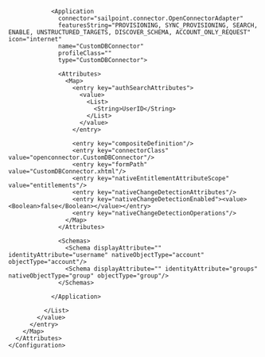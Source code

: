 <?xml version='1.0' encoding='UTF-8'?>
<!DOCTYPE sailpoint PUBLIC "sailpoint.dtd" "sailpoint.dtd">

<sailpoint>
  <ImportAction name="merge">
    <Configuration name="ConnectorRegistry">
      <Attributes>
        <Map>
          <entry key="applicationTemplates">
            <value>
              <List>

                <Application
                  connector="sailpoint.connector.OpenConnectorAdapter"
                  featuresString="PROVISIONING, SYNC_PROVISIONING, SEARCH, ENABLE, UNSTRUCTURED_TARGETS, DISCOVER_SCHEMA, ACCOUNT_ONLY_REQUEST"          icon="internet"
                  name="CustomDBConnector"
                  profileClass=""
                  type="CustomDBConnector">

                  <Attributes>
                    <Map>
                      <entry key="authSearchAttributes">
                        <value>
                          <List>
                            <String>UserID</String>
                          </List>
                        </value>
                      </entry>

                      <entry key="compositeDefinition"/>
                      <entry key="connectorClass" value="openconnector.CustomDBConnector"/>
                      <entry key="formPath" value="CustomDBConnector.xhtml"/>
                      <entry key="nativeEntitlementAttributeScope" value="entitlements"/>
                      <entry key="nativeChangeDetectionAttributes"/>
                      <entry key="nativeChangeDetectionEnabled"><value><Boolean>false</Boolean></value></entry>
                      <entry key="nativeChangeDetectionOperations"/>
                    </Map>
                  </Attributes>

                  <Schemas>
                    <Schema displayAttribute="" identityAttribute="username" nativeObjectType="account" objectType="account"/>
                    <Schema displayAttribute="" identityAttribute="groups" nativeObjectType="group" objectType="group"/>
                  </Schemas>

                </Application>

              </List>
            </value>
          </entry>
        </Map>
      </Attributes>
    </Configuration>
  </ImportAction>
</sailpoint>
